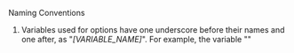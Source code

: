 Naming Conventions 

1. Variables used for options have one underscore before their names and one after, as "_[VARIABLE_NAME]_". For example, the variable ""